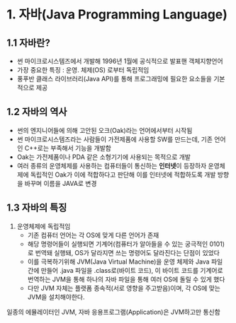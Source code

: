 # 1. 자바(Java Programming Language)



## 1.1 자바란?

- 썬 마이크로시스템즈에서 개발해 1996년 1월에 공식적으로 발표핸 객체지향언어
- 가장 중요한 특징 : 운영. 체제(OS) 로부터 독립적임
- 풍푸반 클래스 라이브러리(Java API)를 통해 프로그래밍에 필요한 요소들을 기본적으로 제공

## 1.2 자바의 역사

- 썬의 엔지니어들에 의해 고안된 오크(Oak)라는 언어에서부터 시작됨
- 썬 마이크로시스템즈라는 사람들이 가전제품에 사용할 SW를 만드는데, 기존 언어인 C++로는 부족해서 기능을 개발함
- Oak는 가전제품이나 PDA 같은 소형기기에 사용되는 목적으로 개발
- 여러 종류의 운영체제를 사용하는 컴퓨터들이 통신하는 **인터넷**이 등장하자 운영체제에 독립적인 Oak가 이에 적합하다고 판단해 이를 인터넷에 적합하도록 개발 방향을 바꾸며 이름을 JAVA로 변경

## 1.3 자바의 특징

1. 운영체제에 독립적임
   - 기존 컴퓨터 언어는 각 OS에 맞게 다른 언어가 존재
   - 해당 명령어들이 실행되면 기계어(컴퓨터가 알아들을 수 있는 궁극적인 0101)로 번역돼 실행돼, OS가 달라지면 쓰는 명령어도 달라진다는 단점이 있었다
   - 이를 극복하기위해 JVM(Java Virtual Machine)을 운영 체제와 Java 파일 간에 만들어 .java 파일을 .class로(바이트 코드), 이 바이트 코드를 기계어로 번역하는 JVM을 통해 하나의 자바 파일을 통해 여러 OS에 돌릴 수 있게 했다
   - 다만 JVM 자체는 플랫폼 종속적(서로 영향을 주고받음)이며, 각 OS에 맞는 JVM을 설치해야한다.

일종의 에뮬레이터인 JVM, 자바 응용프로그램(Application)은 JVM하고만 통신함